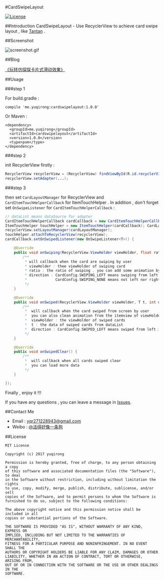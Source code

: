 #CardSwipeLayout

[![License](https://img.shields.io/badge/license-MIT-blue.svg)](https://opensource.org/licenses/mit-license.php)

##Introduction
CardSwipeLayout - Use RecyclerView to achieve card swipe layout , like [Tantan](http://tantanapp.com/) .

##Screenshot

![screenshot.gif](https://github.com/yuqirong/CardSwipeLayout/blob/master/screenshots/screenshot.gif)

##Blog

[《玩转仿探探卡片式滑动效果》](http://yuqirong.me/2017/03/05/%E7%8E%A9%E8%BD%AC%E4%BB%BF%E6%8E%A2%E6%8E%A2%E5%8D%A1%E7%89%87%E5%BC%8F%E6%BB%91%E5%8A%A8%E6%95%88%E6%9E%9C/)

##Usage

###step 1

For build.gradle :

	compile 'me.yuqirong:cardswipelayout:1.0.0'

Or Maven :

	<dependency>
	  <groupId>me.yuqirong</groupId>
	  <artifactId>cardswipelayout</artifactId>
	  <version>1.0.0</version>
	  <type>pom</type>
	</dependency>

###step 2

init RecyclerView firstly :

``` java
RecyclerView recyclerView = (RecyclerView) findViewById(R.id.recyclerView);
recyclerView.setAdapter(...);
```

###step 3

then set `CardLayoutManager` for RecyclerView and `CardItemTouchHelperCallback` for ItemTouchHelper . In addition , don't forget set `OnSwipeListener` for `CardItemTouchHelperCallback` :

``` java
// dataList means dataSource for adapter
CardItemTouchHelperCallback cardCallback = new CardItemTouchHelperCallback(recyclerView.getAdapter(), dataList);
ItemTouchHelper touchHelper = new ItemTouchHelper(cardCallback); CardLayoutManager cardLayoutManager = new CardLayoutManager(recyclerView, touchHelper);
recyclerView.setLayoutManager(cardLayoutManager);
touchHelper.attachToRecyclerView(recyclerView);
cardCallback.setOnSwipedListener(new OnSwipeListener<T>() {

    @Override
    public void onSwiping(RecyclerView.ViewHolder viewHolder, float ratio, int direction) {
        /**
         * will callback when the card are swiping by user
         * viewHolder : thee viewHolder of swiping card
         * ratio : the ratio of swiping , you can add some animation by the ratio
         * direction : CardConfig.SWIPING_LEFT means swiping from left；CardConfig.SWIPING_RIGHT means swiping from right
         *             CardConfig.SWIPING_NONE means not left nor right
         */
    }

    @Override
    public void onSwiped(RecyclerView.ViewHolder viewHolder, T t, int direction) {
	    /**
	     *  will callback when the card swiped from screen by user
	     *  you can also clean animation from the itemview of viewHolder in this method
	     *  viewHolder : the viewHolder of swiped cards
	     *  t : the data of swiped cards from dataList
	     *  direction : CardConfig.SWIPED_LEFT means swiped from left；CardConfig.SWIPED_RIGHT means swiped from right
	     */
    }

    @Override
    public void onSwipedClear() {
        /**
         *  will callback when all cards swiped clear
         *  you can load more data 
         */
    }

});
```

Finally , enjoy it !!!

If you have any questions , you can leave a message in [Issues](https://github.com/yuqirong/CardSwipeLayout/issues).

##Contact Me
* Email : <yqr271228943@gmail.com>
* Weibo : [@活得好像一条狗](http://weibo.com/yyyuqirong)

##License

	MIT License
	
	Copyright (c) 2017 yuqirong
	
	Permission is hereby granted, free of charge, to any person obtaining a copy
	of this software and associated documentation files (the "Software"), to deal
	in the Software without restriction, including without limitation the rights
	to use, copy, modify, merge, publish, distribute, sublicense, and/or sell
	copies of the Software, and to permit persons to whom the Software is
	furnished to do so, subject to the following conditions:
	
	The above copyright notice and this permission notice shall be included in all
	copies or substantial portions of the Software.
	
	THE SOFTWARE IS PROVIDED "AS IS", WITHOUT WARRANTY OF ANY KIND, EXPRESS OR
	IMPLIED, INCLUDING BUT NOT LIMITED TO THE WARRANTIES OF MERCHANTABILITY,
	FITNESS FOR A PARTICULAR PURPOSE AND NONINFRINGEMENT. IN NO EVENT SHALL THE
	AUTHORS OR COPYRIGHT HOLDERS BE LIABLE FOR ANY CLAIM, DAMAGES OR OTHER
	LIABILITY, WHETHER IN AN ACTION OF CONTRACT, TORT OR OTHERWISE, ARISING FROM,
	OUT OF OR IN CONNECTION WITH THE SOFTWARE OR THE USE OR OTHER DEALINGS IN THE
	SOFTWARE.
